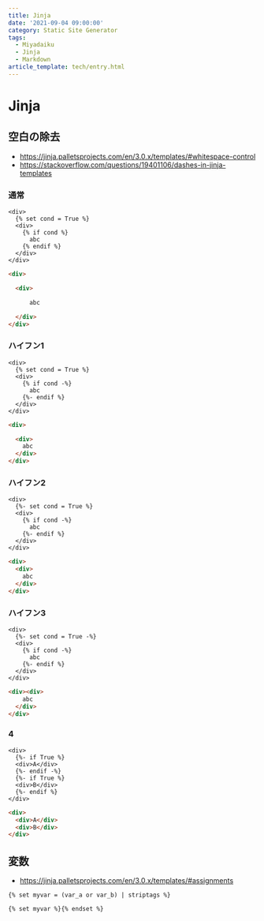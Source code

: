 ```yaml
---
title: Jinja
date: '2021-09-04 09:00:00'
category: Static Site Generator
tags:
  - Miyadaiku
  - Jinja
  - Markdown
article_template: tech/entry.html
---
```

# Jinja

## 空白の除去

- <https://jinja.palletsprojects.com/en/3.0.x/templates/#whitespace-control>
- <https://stackoverflow.com/questions/19401106/dashes-in-jinja-templates>

### 通常
```jinja
<div>
  {% set cond = True %}
  <div>
    {% if cond %}
      abc
    {% endif %}
  </div>
</div>
```

```html
<div>

  <div>

      abc

  </div>
</div>
```

### ハイフン1
```jinja
<div>
  {% set cond = True %}
  <div>
    {% if cond -%}
      abc
    {%- endif %}
  </div>
</div>
```

```html
<div>

  <div>
    abc
  </div>
</div>
```

### ハイフン2
```jinja
<div>
  {%- set cond = True %}
  <div>
    {% if cond -%}
      abc
    {%- endif %}
  </div>
</div>
```

```html
<div>
  <div>
    abc
  </div>
</div>
```

### ハイフン3
```jinja
<div>
  {%- set cond = True -%}
  <div>
    {% if cond -%}
      abc
    {%- endif %}
  </div>
</div>
```

```html
<div><div>
    abc
  </div>
</div>
```

### 4
```jinja
<div>
  {%- if True %}
  <div>A</div>
  {%- endif -%}
  {%- if True %}
  <div>B</div>
  {%- endif %}
</div>
```

```html
<div>
  <div>A</div>
  <div>B</div>
</div>
```

## 変数
- <https://jinja.palletsprojects.com/en/3.0.x/templates/#assignments>

```jinja
{% set myvar = (var_a or var_b) | striptags %}
```

```jinja
{% set myvar %}{% endset %}
```
